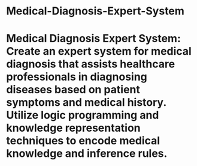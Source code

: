 # Medical-Diagnosis-Expert-System
# Medical Diagnosis Expert System: Create an expert system for medical diagnosis that assists healthcare professionals in diagnosing diseases based on patient symptoms and medical history. Utilize logic programming and knowledge representation techniques to encode medical knowledge and inference rules.											
